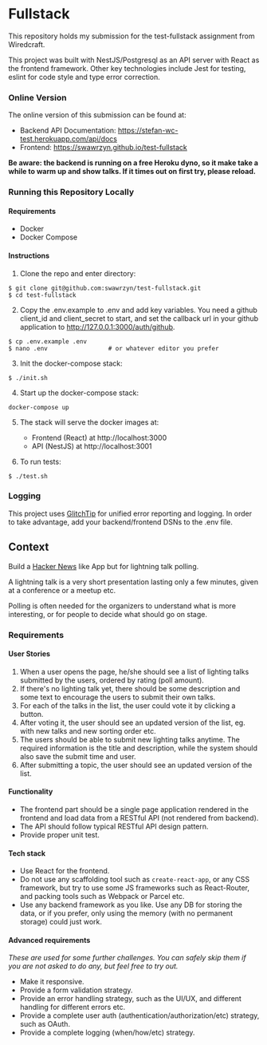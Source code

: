 # Fullstack

This repository holds my submission for the test-fullstack assignment from Wiredcraft.

This project was built with NestJS/Postgresql as an API server with React as the frontend framework. Other key technologies include Jest for testing, eslint for code style and type error correction.

### Online Version

The online version of this submission can be found at:
- Backend API Documentation: https://stefan-wc-test.herokuapp.com/api/docs
- Frontend: https://swawrzyn.github.io/test-fullstack

**Be aware: the backend is running on a free Heroku dyno, so it make take a while to warm up and show talks. If it times out on first try, please reload.**

### Running this Repository Locally

#### Requirements

- Docker
- Docker Compose

#### Instructions

1. Clone the repo and enter directory:
```
$ git clone git@github.com:swawrzyn/test-fullstack.git
$ cd test-fullstack
```

2. Copy the .env.example to .env and add key variables. You need a github client_id and client_secret to start, and set the
callback url in your github application to http://127.0.0.1:3000/auth/github.
```
$ cp .env.example .env
$ nano .env                 # or whatever editor you prefer
```

3. Init the docker-compose stack:
```
$ ./init.sh
```

4. Start up the docker-compose stack:
```
docker-compose up
```

5. The stack will serve the docker images at:
    - Frontend (React) at http://localhost:3000
    - API (NestJS) at http://localhost:3001

5. To run tests:
```
$ ./test.sh
```

### Logging

This project uses [GlitchTip](https://glitchtip.com) for unified error reporting and logging. In order to take advantage, add your backend/frontend DSNs to the .env file.



## Context

Build a [Hacker News](https://news.ycombinator.com/) like App but for lightning talk polling.

A lightning talk is a very short presentation lasting only a few minutes, given at a conference or a meetup etc.

Polling is often needed for the organizers to understand what is more interesting, or for people to decide what should go on stage.

### Requirements

#### User Stories

1. When a user opens the page, he/she should see a list of lighting talks submitted by the users, ordered by rating \(poll amount\).
2. If there's no lighting talk yet, there should be some description and some text to encourage the users to submit their own talks.
3. For each of the talks in the list, the user could vote it by clicking a button.
4. After voting it, the user should see an updated version of the list, eg. with new talks and new sorting order etc.
5. The users should be able to submit new lighting talks anytime. The required information is the title and description, while the system should also save the submit time and user.
6. After submitting a topic, the user should see an updated version of the list.

#### Functionality

* The frontend part should be a single page application rendered in the frontend and load data from a RESTful API \(not rendered from backend\).
* The API should follow typical RESTful API design pattern.
* Provide proper unit test.

#### Tech stack

* Use React for the frontend.
* Do not use any scaffolding tool such as `create-react-app`, or any CSS framework, but try to use some JS frameworks such as React-Router, and packing tools such as Webpack or Parcel etc.
* Use any backend framework as you like. Use any DB for storing the data, or if you prefer, only using the memory \(with no permanent storage\) could just work.

#### Advanced requirements

_These are used for some further challenges. You can safely skip them if you are not asked to do any, but feel free to try out._

* Make it responsive.
* Provide a form validation strategy.
* Provide an error handling strategy, such as the UI/UX, and different handling for different errors etc.
* Provide a complete user auth \(authentication/authorization/etc\) strategy, such as OAuth.
* Provide a complete logging \(when/how/etc\) strategy.
